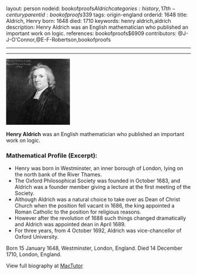 layout: person
nodeid: bookofproofs$Aldrich
categories: history,17th-century
parentid: bookofproofs$339
tags: origin-england
orderid: 1648
title: Aldrich, Henry
born: 1648
died: 1710
keywords: henry aldrich,aldrich
description: Henry Aldrich was an English mathematician who published an important work on logic.
references: bookofproofs$6909
contributors: @J-J-O'Connor,@E-F-Robertson,bookofproofs

---



---

![Aldrich.jpg](https://github.com/bookofproofs/bookofproofs.github.io/blob/main/_sources/_assets/images/portraits/Aldrich.jpg?raw=true)

**Henry Aldrich** was an English mathematician who published an important work on logic.

### Mathematical Profile (Excerpt):
* Henry was born in Westminster, an inner borough of London, lying on the north bank of the River Thames.
* The Oxford Philosophical Society was founded in October 1683, and Aldrich was a founder member giving a lecture at the first meeting of the Society.
* Although Aldrich was a natural choice to take over as Dean of Christ Church when the position fell vacant in 1686, the king appointed a Roman Catholic to the position for religious reasons.
* However after the revolution of 1688 such things changed dramatically and Aldrich was appointed dean in April 1689.
* For three years, from 4 October 1692, Aldrich was vice-chancellor of Oxford University.

Born 15 January 1648, Westminster, London, England. Died 14 December 1710, London, England.

View full biography at [MacTutor](https://mathshistory.st-andrews.ac.uk/Biographies/Aldrich/)
